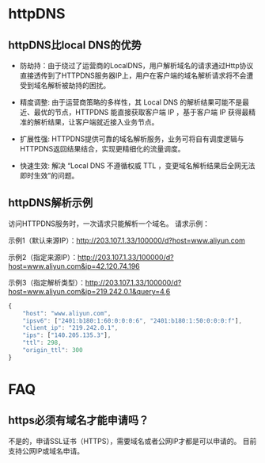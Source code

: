 # httpDNS 

## httpDNS比local DNS的优势

* 防劫持：由于绕过了运营商的LocalDNS，用户解析域名的请求通过Http协议直接透传到了HTTPDNS服务器IP上，用户在客户端的域名解析请求将不会遭受到域名解析被劫持的困扰。

* 精度调整: 由于运营商策略的多样性，其 Local DNS 的解析结果可能不是最近、最优的节点，HTTPDNS 能直接获取客户端 IP ，基于客户端 IP 获得最精准的解析结果，让客户端就近接入业务节点。

* 扩展性强: HTTPDNS提供可靠的域名解析服务，业务可将自有调度逻辑与HTTPDNS返回结果结合，实现更精细化的流量调度。

* 快速生效: 解决 “Local DNS 不遵循权威 TTL ，变更域名解析结果后全网无法即时生效”的问题。



## httpDNS解析示例

访问HTTPDNS服务时，一次请求只能解析一个域名。
请求示例：

示例1（默认来源IP）：http://203.107.1.33/100000/d?host=www.aliyun.com

示例2（指定来源IP）：http://203.107.1.33/100000/d?host=www.aliyun.com&ip=42.120.74.196

示例3（指定解析类型）：http://203.107.1.33/100000/d?host=www.aliyun.com&ip=219.242.0.1&query=4,6


```javascript
{
	"host": "www.aliyun.com",
	"ipsv6": ["2401:b180:1:60:0:0:0:6", "2401:b180:1:50:0:0:0:f"],
	"client_ip": "219.242.0.1",
	"ips": ["140.205.135.3"],
	"ttl": 298,
	"origin_ttl": 300
}
```

# FAQ

## https必须有域名才能申请吗？

不是的，申请SSL证书（HTTPS），需要域名或者公网IP才都是可以申请的。
目前支持公网IP或域名申请。 
